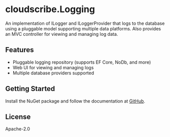 # cloudscribe.Logging

An implementation of ILogger and ILoggerProvider that logs to the database using a pluggable model supporting multiple data platforms. Also provides an MVC controller for viewing and managing log data.

## Features
- Pluggable logging repository (supports EF Core, NoDb, and more)
- Web UI for viewing and managing logs
- Multiple database providers supported

## Getting Started
Install the NuGet package and follow the documentation at [GitHub](https://github.com/joeaudette/cloudscribe.Logging).

## License
Apache-2.0
